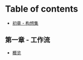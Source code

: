 # Table of contents

* [初章 - 构想集](README.md)

## 第一章 - 工作流

* [概览](di-yi-zhang-gong-zuo-liu/workflow.md)

